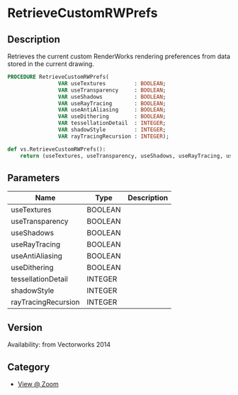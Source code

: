 # RetrieveCustomRWPrefs

## Description
Retrieves the current custom RenderWorks rendering preferences from data stored in the current drawing.

```pascal
PROCEDURE RetrieveCustomRWPrefs(
				VAR useTextures         : BOOLEAN;
				VAR useTransparency     : BOOLEAN;
				VAR useShadows          : BOOLEAN;
				VAR useRayTracing       : BOOLEAN;
				VAR useAntiAliasing     : BOOLEAN;
				VAR useDithering        : BOOLEAN;
				VAR tessellationDetail  : INTEGER;
				VAR shadowStyle         : INTEGER;
				VAR rayTracingRecursion : INTEGER);
```

```python
def vs.RetrieveCustomRWPrefs():
    return (useTextures, useTransparency, useShadows, useRayTracing, useAntiAliasing, useDithering, tessellationDetail, shadowStyle, rayTracingRecursion)
```

## Parameters
|Name|Type|Description|
|---|---|---|
|useTextures|BOOLEAN|   |
|useTransparency|BOOLEAN|   |
|useShadows|BOOLEAN|   |
|useRayTracing|BOOLEAN|   |
|useAntiAliasing|BOOLEAN|   |
|useDithering|BOOLEAN|   |
|tessellationDetail|INTEGER|   |
|shadowStyle|INTEGER|   |
|rayTracingRecursion|INTEGER|   |

## Version
Availability: from Vectorworks 2014

## Category
* [View @ Zoom](../Categories/View%20-%20Zoom.md)

